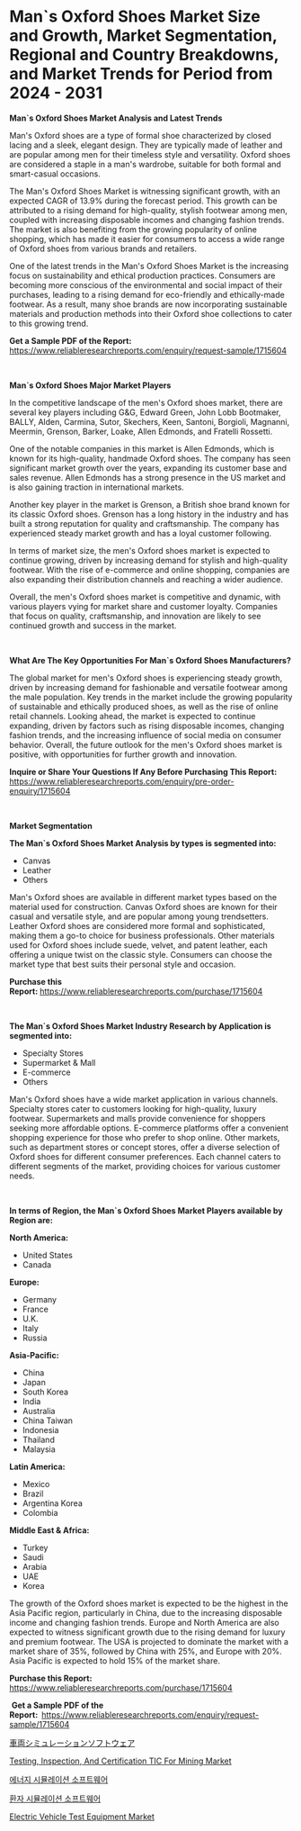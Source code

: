 <p><h1>Man`s Oxford Shoes Market Size and Growth, Market Segmentation, Regional and Country Breakdowns, and Market Trends for Period from 2024 -  2031</h1></p><p><strong>Man`s Oxford Shoes Market Analysis and Latest Trends</strong></p>
<p><p>Man's Oxford shoes are a type of formal shoe characterized by closed lacing and a sleek, elegant design. They are typically made of leather and are popular among men for their timeless style and versatility. Oxford shoes are considered a staple in a man's wardrobe, suitable for both formal and smart-casual occasions.</p><p>The Man's Oxford Shoes Market is witnessing significant growth, with an expected CAGR of 13.9% during the forecast period. This growth can be attributed to a rising demand for high-quality, stylish footwear among men, coupled with increasing disposable incomes and changing fashion trends. The market is also benefiting from the growing popularity of online shopping, which has made it easier for consumers to access a wide range of Oxford shoes from various brands and retailers.</p><p>One of the latest trends in the Man's Oxford Shoes Market is the increasing focus on sustainability and ethical production practices. Consumers are becoming more conscious of the environmental and social impact of their purchases, leading to a rising demand for eco-friendly and ethically-made footwear. As a result, many shoe brands are now incorporating sustainable materials and production methods into their Oxford shoe collections to cater to this growing trend.</p></p>
<p><strong>Get a Sample PDF of the Report:&nbsp;</strong> <a href="https://www.reliableresearchreports.com/enquiry/request-sample/1715604">https://www.reliableresearchreports.com/enquiry/request-sample/1715604</a></p>
<p>&nbsp;</p>
<p><strong>Man`s Oxford Shoes Major Market Players</strong></p>
<p><p>In the competitive landscape of the men's Oxford shoes market, there are several key players including G&G, Edward Green, John Lobb Bootmaker, BALLY, Alden, Carmina, Sutor, Skechers, Keen, Santoni, Borgioli, Magnanni, Meermin, Grenson, Barker, Loake, Allen Edmonds, and Fratelli Rossetti.</p><p>One of the notable companies in this market is Allen Edmonds, which is known for its high-quality, handmade Oxford shoes. The company has seen significant market growth over the years, expanding its customer base and sales revenue. Allen Edmonds has a strong presence in the US market and is also gaining traction in international markets.</p><p>Another key player in the market is Grenson, a British shoe brand known for its classic Oxford shoes. Grenson has a long history in the industry and has built a strong reputation for quality and craftsmanship. The company has experienced steady market growth and has a loyal customer following.</p><p>In terms of market size, the men's Oxford shoes market is expected to continue growing, driven by increasing demand for stylish and high-quality footwear. With the rise of e-commerce and online shopping, companies are also expanding their distribution channels and reaching a wider audience.</p><p>Overall, the men's Oxford shoes market is competitive and dynamic, with various players vying for market share and customer loyalty. Companies that focus on quality, craftsmanship, and innovation are likely to see continued growth and success in the market.</p></p>
<p>&nbsp;</p>
<p><strong>What Are The Key Opportunities For Man`s Oxford Shoes Manufacturers?</strong></p>
<p><p>The global market for men's Oxford shoes is experiencing steady growth, driven by increasing demand for fashionable and versatile footwear among the male population. Key trends in the market include the growing popularity of sustainable and ethically produced shoes, as well as the rise of online retail channels. Looking ahead, the market is expected to continue expanding, driven by factors such as rising disposable incomes, changing fashion trends, and the increasing influence of social media on consumer behavior. Overall, the future outlook for the men's Oxford shoes market is positive, with opportunities for further growth and innovation.</p></p>
<p><strong>Inquire or Share Your Questions If Any Before Purchasing This Report:</strong> <a href="https://www.reliableresearchreports.com/enquiry/pre-order-enquiry/1715604">https://www.reliableresearchreports.com/enquiry/pre-order-enquiry/1715604</a></p>
<p>&nbsp;</p>
<p><strong>Market Segmentation</strong></p>
<p><strong>The Man`s Oxford Shoes Market Analysis by types is segmented into:</strong></p>
<p><ul><li>Canvas</li><li>Leather</li><li>Others</li></ul></p>
<p><p>Man's Oxford shoes are available in different market types based on the material used for construction. Canvas Oxford shoes are known for their casual and versatile style, and are popular among young trendsetters. Leather Oxford shoes are considered more formal and sophisticated, making them a go-to choice for business professionals. Other materials used for Oxford shoes include suede, velvet, and patent leather, each offering a unique twist on the classic style. Consumers can choose the market type that best suits their personal style and occasion.</p></p>
<p><strong>Purchase this Report:&nbsp;</strong><a href="https://www.reliableresearchreports.com/purchase/1715604">https://www.reliableresearchreports.com/purchase/1715604</a></p>
<p>&nbsp;</p>
<p><strong>The Man`s Oxford Shoes Market Industry Research by Application is segmented into:</strong></p>
<p><ul><li>Specialty Stores</li><li>Supermarket & Mall</li><li>E-commerce</li><li>Others</li></ul></p>
<p><p>Man's Oxford shoes have a wide market application in various channels. Specialty stores cater to customers looking for high-quality, luxury footwear. Supermarkets and malls provide convenience for shoppers seeking more affordable options. E-commerce platforms offer a convenient shopping experience for those who prefer to shop online. Other markets, such as department stores or concept stores, offer a diverse selection of Oxford shoes for different consumer preferences. Each channel caters to different segments of the market, providing choices for various customer needs.</p></p>
<p>&nbsp;</p>
<p><strong>In terms of Region, the Man`s Oxford Shoes Market Players available by Region are:</strong></p>
<p>
    <p> <strong> North America: </strong>
        <ul>
            <li>United States</li>
            <li>Canada</li>
        </ul>
        </p> 
    <p> <strong> Europe: </strong>
        <ul>
            <li>Germany</li>
            <li>France</li>
            <li>U.K.</li>
            <li>Italy</li>
            <li>Russia</li>
        </ul>
        </p> 
    <p> <strong> Asia-Pacific: </strong>
        <ul>
            <li>China</li>
            <li>Japan</li>
            <li>South Korea</li>
            <li>India</li>
            <li>Australia</li>
            <li>China Taiwan</li>
            <li>Indonesia</li>
            <li>Thailand</li>
            <li>Malaysia</li>
        </ul>
        </p> 
    <p> <strong> Latin America: </strong>
        <ul>
            <li>Mexico</li>
            <li>Brazil</li>
            <li>Argentina Korea</li>
            <li>Colombia</li>
        </ul>
        </p> 
    <p> <strong> Middle East & Africa: </strong>
        <ul>
            <li>Turkey</li>
            <li>Saudi</li>
            <li>Arabia</li>
            <li>UAE</li>
            <li>Korea</li>
        </ul>
    </p>
    </p>
<p><p>The growth of the Oxford shoes market is expected to be the highest in the Asia Pacific region, particularly in China, due to the increasing disposable income and changing fashion trends. Europe and North America are also expected to witness significant growth due to the rising demand for luxury and premium footwear. The USA is projected to dominate the market with a market share of 35%, followed by China with 25%, and Europe with 20%. Asia Pacific is expected to hold 15% of the market share.</p></p>
<p><strong>Purchase this Report: </strong><a href="https://www.reliableresearchreports.com/purchase/1715604">https://www.reliableresearchreports.com/purchase/1715604</a></p>
<p>&nbsp;<strong>Get a Sample PDF of the Report:&nbsp;&nbsp;</strong><a href="https://www.reliableresearchreports.com/enquiry/request-sample/1715604">https://www.reliableresearchreports.com/enquiry/request-sample/1715604</a></p>
<p><strong></strong></p>
<p><p><a href="https://medium.com/@aliciahaley1989/%E8%BB%8A%E4%B8%A1%E3%82%B7%E3%83%9F%E3%83%A5%E3%83%AC%E3%83%BC%E3%82%B7%E3%83%A7%E3%83%B3%E3%82%BD%E3%83%95%E3%83%88%E3%82%A6%E3%82%A7%E3%82%A2%E5%B8%82%E5%A0%B4-%E3%82%BF%E3%82%A4%E3%83%97-%E3%82%A2%E3%83%97%E3%83%AA%E3%82%B1%E3%83%BC%E3%82%B7%E3%83%A7%E3%83%B3-%E5%9C%B0%E7%90%86%E3%81%AB%E3%82%88%E3%82%8B%E5%8C%85%E6%8B%AC%E7%9A%84%E3%81%AA%E8%A9%95%E4%BE%A1-114ef4a00a9e">車両シミュレーションソフトウェア</a></p><p><a href="https://angry-finch-aaf.notion.site/Testing-Inspection-And-Certification-TIC-For-Mining-Market-Challenges-Opportunities-and-Growth--edf796dadf02494a96eb5b3ac2f9e718">Testing, Inspection, And Certification TIC For Mining Market</a></p><p><a href="https://medium.com/@timothychapman46/%EC%97%90%EB%84%88%EC%A7%80-%EC%8B%9C%EB%AE%AC%EB%A0%88%EC%9D%B4%EC%85%98-%EC%86%8C%ED%94%84%ED%8A%B8%EC%9B%A8%EC%96%B4-%EC%8B%9C%EC%9E%A5-%EC%84%B1%EA%B3%B5%EC%A0%81%EC%9D%B8-%EB%B9%84%EC%A6%88%EB%8B%88%EC%8A%A4-%EC%A0%84%EB%9E%B5%EC%9D%98-%EC%97%B4%EC%87%A0-2031%EB%85%84%EA%B9%8C%EC%A7%80%EC%9D%98-%EC%98%88%EC%B8%A1-c57812578718">에너지 시뮬레이션 소프트웨어</a></p><p><a href="https://medium.com/@timothychapman46/%ED%99%98%EC%9E%90-%EC%8B%9C%EB%AE%AC%EB%A0%88%EC%9D%B4%EC%85%98-%EC%86%8C%ED%94%84%ED%8A%B8%EC%9B%A8%EC%96%B4-%EC%8B%9C%EC%9E%A5-%EA%B2%BD%EC%9F%81-%EB%B6%84%EC%84%9D-%EC%8B%9C%EC%9E%A5-%ED%8A%B8%EB%A0%8C%EB%93%9C-%EB%B0%8F-2031%EB%85%84%EA%B9%8C%EC%A7%80%EC%9D%98-%EC%98%88%EC%B8%A1-135ef6e30641">환자 시뮬레이션 소프트웨어</a></p><p><a href="https://view.publitas.com/reportprime-1/electric-vehicle-test-equipment-market-a-comprehensive-report-of-its-market-share-growth-trends-2024-2031/">Electric Vehicle Test Equipment Market</a></p></p>